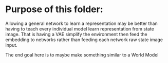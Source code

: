 # Purpose of this folder:

Allowing a general network to learn a representation may be
better than having to teach every individual model learn representation
from state image. That is having a VAE simplify the environment then
feed the embedding to networks rather than feeding each network 
raw state image input.

The end goal here is to maybe make something similar to a World Model
